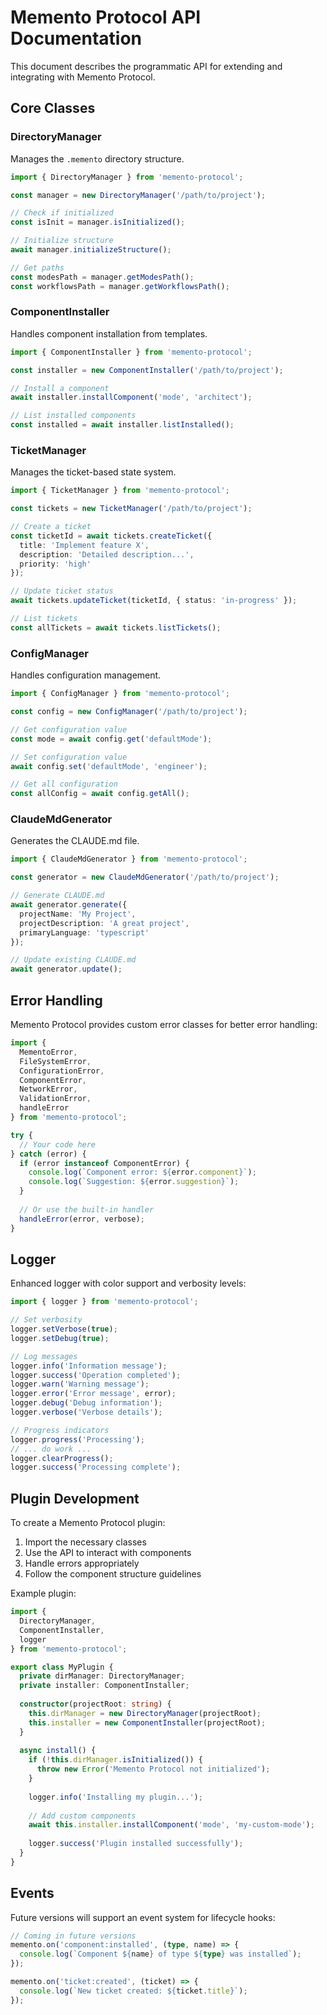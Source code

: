 # Memento Protocol API Documentation

This document describes the programmatic API for extending and integrating with Memento Protocol.

## Core Classes

### DirectoryManager

Manages the `.memento` directory structure.

```typescript
import { DirectoryManager } from 'memento-protocol';

const manager = new DirectoryManager('/path/to/project');

// Check if initialized
const isInit = manager.isInitialized();

// Initialize structure
await manager.initializeStructure();

// Get paths
const modesPath = manager.getModesPath();
const workflowsPath = manager.getWorkflowsPath();
```

### ComponentInstaller

Handles component installation from templates.

```typescript
import { ComponentInstaller } from 'memento-protocol';

const installer = new ComponentInstaller('/path/to/project');

// Install a component
await installer.installComponent('mode', 'architect');

// List installed components
const installed = await installer.listInstalled();
```

### TicketManager

Manages the ticket-based state system.

```typescript
import { TicketManager } from 'memento-protocol';

const tickets = new TicketManager('/path/to/project');

// Create a ticket
const ticketId = await tickets.createTicket({
  title: 'Implement feature X',
  description: 'Detailed description...',
  priority: 'high'
});

// Update ticket status
await tickets.updateTicket(ticketId, { status: 'in-progress' });

// List tickets
const allTickets = await tickets.listTickets();
```

### ConfigManager

Handles configuration management.

```typescript
import { ConfigManager } from 'memento-protocol';

const config = new ConfigManager('/path/to/project');

// Get configuration value
const mode = await config.get('defaultMode');

// Set configuration value
await config.set('defaultMode', 'engineer');

// Get all configuration
const allConfig = await config.getAll();
```

### ClaudeMdGenerator

Generates the CLAUDE.md file.

```typescript
import { ClaudeMdGenerator } from 'memento-protocol';

const generator = new ClaudeMdGenerator('/path/to/project');

// Generate CLAUDE.md
await generator.generate({
  projectName: 'My Project',
  projectDescription: 'A great project',
  primaryLanguage: 'typescript'
});

// Update existing CLAUDE.md
await generator.update();
```

## Error Handling

Memento Protocol provides custom error classes for better error handling:

```typescript
import { 
  MementoError,
  FileSystemError,
  ConfigurationError,
  ComponentError,
  NetworkError,
  ValidationError,
  handleError 
} from 'memento-protocol';

try {
  // Your code here
} catch (error) {
  if (error instanceof ComponentError) {
    console.log(`Component error: ${error.component}`);
    console.log(`Suggestion: ${error.suggestion}`);
  }
  
  // Or use the built-in handler
  handleError(error, verbose);
}
```

## Logger

Enhanced logger with color support and verbosity levels:

```typescript
import { logger } from 'memento-protocol';

// Set verbosity
logger.setVerbose(true);
logger.setDebug(true);

// Log messages
logger.info('Information message');
logger.success('Operation completed');
logger.warn('Warning message');
logger.error('Error message', error);
logger.debug('Debug information');
logger.verbose('Verbose details');

// Progress indicators
logger.progress('Processing');
// ... do work ...
logger.clearProgress();
logger.success('Processing complete');
```

## Plugin Development

To create a Memento Protocol plugin:

1. Import the necessary classes
2. Use the API to interact with components
3. Handle errors appropriately
4. Follow the component structure guidelines

Example plugin:

```typescript
import { 
  DirectoryManager,
  ComponentInstaller,
  logger 
} from 'memento-protocol';

export class MyPlugin {
  private dirManager: DirectoryManager;
  private installer: ComponentInstaller;
  
  constructor(projectRoot: string) {
    this.dirManager = new DirectoryManager(projectRoot);
    this.installer = new ComponentInstaller(projectRoot);
  }
  
  async install() {
    if (!this.dirManager.isInitialized()) {
      throw new Error('Memento Protocol not initialized');
    }
    
    logger.info('Installing my plugin...');
    
    // Add custom components
    await this.installer.installComponent('mode', 'my-custom-mode');
    
    logger.success('Plugin installed successfully');
  }
}
```

## Events

Future versions will support an event system for lifecycle hooks:

```typescript
// Coming in future versions
memento.on('component:installed', (type, name) => {
  console.log(`Component ${name} of type ${type} was installed`);
});

memento.on('ticket:created', (ticket) => {
  console.log(`New ticket created: ${ticket.title}`);
});
```